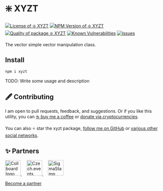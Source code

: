 # ❇️ XYZT

<!--Badges-->
<!--⚠️WARNING: This section was generated by https://github.com/hejny/batch-project-editor/blob/main/src/workflows/800-badges/badges.ts so every manual change will be overwritten.-->


[![License of ❇️ XYZT](https://img.shields.io/github/license/hejny/xyzt.svg?style=flat)](https://github.com/hejny/xyzt/blob/master/LICENSE)
[![NPM Version of ❇️ XYZT](https://badge.fury.io/js/xyzt.svg)](https://www.npmjs.com/package/xyzt)
[![Quality of package ❇️ XYZT](https://packagequality.com/shield/xyzt.svg)](https://packagequality.com/#?package=xyzt)
[![Known Vulnerabilities](https://snyk.io/test/github/hejny/xyzt/badge.svg)](https://snyk.io/test/github/hejny/xyzt)
[![Issues](https://img.shields.io/github/issues/hejny/xyzt.svg?style=flat)](https://github.com/hejny/xyzt/issues)

<!--/Badges-->

The vector simple vector manipulation class.

## Install

```bash
npm i xyzt
```

TODO: Write some usage and description

<!--Contributing-->
<!--⚠️WARNING: This section was generated by https://github.com/hejny/batch-project-editor/blob/main/src/workflows/810-contributing/contributing.ts so every manual change will be overwritten.-->

## 🖋️ Contributing

I am open to pull requests, feedback, and suggestions. Or if you like this utility, you can [☕ buy me a coffee](https://www.buymeacoffee.com/hejny) or [donate via cryptocurrencies](https://github.com/hejny/hejny/blob/main/documents/crypto.md).

You can also ⭐ star the xyzt package, [follow me on GitHub](https://github.com/hejny) or [various other social networks](https://www.pavolhejny.com/contact/).

<!--/Contributing-->

<!--Partners-->
<!--⚠️WARNING: This section was generated by https://github.com/hejny/batch-project-editor/blob/main/src/workflows/820-partners/partners.ts so every manual change will be overwritten.-->

## ✨ Partners

<a href="https://collboard.com/">
<img src="https://collboard.fra1.cdn.digitaloceanspaces.com/assets/18.12.1/logo-small.png" alt="Collboard logo" width="50"  />
</a>
&nbsp;&nbsp;&nbsp;
<a href="https://czech.events/">
<img src="https://czech.events/design/logos/czech.events.transparent-logo.png" alt="Czech.events logo" width="50"  />
</a>
&nbsp;&nbsp;&nbsp;
<a href="https://sigmastamp.ml/">
<img src="https://www.sigmastamp.ml/sigmastamp-logo.white.svg" alt="SigmaStamp logo" width="50"  />
</a>

[Become a partner](https://www.pavolhejny.com/contact/)

<!--/Partners-->
